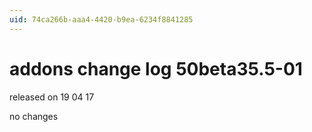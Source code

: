 ```yaml
---
uid: 74ca266b-aaa4-4420-b9ea-6234f8841285
---
```


# addons change log 50beta35.5-01
released on 19 04 17  

no changes